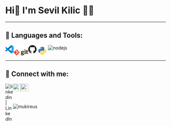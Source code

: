 # Hi👋 I'm Sevil Kilic :woman_technologist:
----------------------------------------


## 🔧 Languages and Tools:

[<img align="left" alt="Visual Studio Code" width="26px" src="https://raw.githubusercontent.com/github/explore/80688e429a7d4ef2fca1e82350fe8e3517d3494d/topics/visual-studio-code/visual-studio-code.png" />][vsCode]
[<img align="left" alt="Git" width="46px" src="https://raw.githubusercontent.com/github/explore/80688e429a7d4ef2fca1e82350fe8e3517d3494d/topics/git/git.png" />][git]
[<img align="left" alt="GitHub" width="26px" src="https://raw.githubusercontent.com/github/explore/78df643247d429f6cc873026c0622819ad797942/topics/github/github.png" />][github][<img align="left" alt="Python" width="36px" src="https://raw.githubusercontent.com/github/explore/cebd63002168a05a6a642f309227eefeccd92950/topics/python/python.png" />][python]
[<img align="left" alt="nodejs" width="76px" src="https://camo.githubusercontent.com/744d66cb53b9a3b71202f13c6eb0b2ff1dca91e3f33f43c9aca6c5151a1412e9/68747470733a2f2f7777772e766563746f726c6f676f2e7a6f6e652f6c6f676f732f6e6f64656a732f6e6f64656a732d686f72697a6f6e74616c2e737667" />][nodejs]



[vsCode]: https://code.visualstudio.com/
[git]: https://git-scm.com/
[github]: https://github.com/sevilkilic
[python]: https://www.python.org/![code](https://user-images.githubusercontent.com/75300904/144119179-7162df37-af40-4fb9-92df-db6285fe1a95.gif)

[nodejs]: https://nodejs.dev/


<br />
<br />

----------------------------------------------------------------------

## 📩 Connect with me:


[<img align="left" alt="linkedin | LinkedIn" width="24px" src="https://raw.githubusercontent.com/peterthehan/peterthehan/master/assets/linkedin.svg" />][linkedin]
[<img align="left" height="24" width="24" src="https://cdn.jsdelivr.net/npm/simple-icons@v4/icons/gmail.svg" />][gmail]
[<img align="left" height="24" width="24" src="https://cdn.pixabay.com/photo/2016/04/01/22/32/world-1301744_1280.png" />][website]



<br />

[linkedin]: https://www.linkedin.com/in/sevilkilic/
[gmail]: mailto:eemsevilkilic@gmail.com
[website]: https://kilicsevil.wordpress.com/
<br />


  <img height="180em" align="center" src="https://github-readme-stats.vercel.app/api/top-langs?username=sevilkilic&show_icons=true&locale=en&layout=compact&langs_count=8&theme=algolia" alt="mukireus"/>
  
<!--
**sevilkilic/SevilKilic** is a ✨ _special_ ✨ repository because its `README.md` (this file) appears on your GitHub profile.

Here are some ideas to get you started:

- 🔭 I’m currently working on ...
- 🌱 I’m currently learning ...
- 👯 I’m looking to collaborate on ...
- 🤔 I’m looking for help with ...
- 💬 Ask me about ...
- 📫 How to reach me: ...
- 😄 Pronouns: ...
- ⚡ Fun fact: ...
-->
